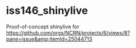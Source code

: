 # iss146_shinylive
Proof-of-concept shinylive for https://github.com/orgs/NCRN/projects/6/views/8?pane=issue&amp;itemId=25044713

